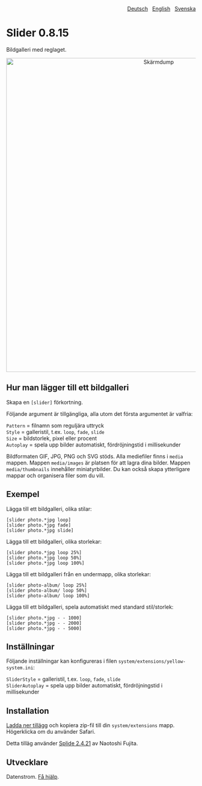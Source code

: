 <p align="right"><a href="README-de.md">Deutsch</a> &nbsp; <a href="README.md">English</a> &nbsp; <a href="README-sv.md">Svenska</a></p>

# Slider 0.8.15

Bildgalleri med reglaget.

<p align="center"><img src="slider-screenshot.png?raw=true" width="795" height="836" alt="Skärmdump"></p>

## Hur man lägger till ett bildgalleri

Skapa en `[slider]` förkortning.

Följande argument är tillgängliga, alla utom det första argumentet är valfria:

`Pattern` = filnamn som reguljära uttryck  
`Style` = galleristil, t.ex. `loop`, `fade`, `slide`  
`Size` = bildstorlek, pixel eller procent  
`Autoplay` = spela upp bilder automatiskt, fördröjningstid i millisekunder  

Bildformaten GIF, JPG, PNG och SVG stöds. Alla mediefiler finns i `media` mappen.
Mappen `media/images` är platsen för att lagra dina bilder. Mappen `media/thumbnails` innehåller miniatyrbilder. Du kan också skapa ytterligare mappar och organisera filer som du vill.

## Exempel

Lägga till ett bildgalleri, olika stilar:

    [slider photo.*jpg loop]
    [slider photo.*jpg fade]
    [slider photo.*jpg slide]

Lägga till ett bildgalleri, olika storlekar:

    [slider photo.*jpg loop 25%]
    [slider photo.*jpg loop 50%]
    [slider photo.*jpg loop 100%]

Lägga till ett bildgalleri från en undermapp, olika storlekar:

    [slider photo-album/ loop 25%]
    [slider photo-album/ loop 50%]
    [slider photo-album/ loop 100%]

Lägga till ett bildgalleri, spela automatiskt med standard stil/storlek:

    [slider photo.*jpg - - 1000]
    [slider photo.*jpg - - 2000]
    [slider photo.*jpg - - 5000]

## Inställningar

Följande inställningar kan konfigureras i filen `system/extensions/yellow-system.ini`:

`SliderStyle` = galleristil, t.ex. `loop`, `fade`, `slide`  
`SliderAutoplay` = spela upp bilder automatiskt, fördröjningstid i millisekunder  

## Installation

[Ladda ner tillägg](https://github.com/datenstrom/yellow-extensions/raw/master/zip/slider.zip) och kopiera zip-fil till din `system/extensions` mapp. Högerklicka om du använder Safari.

Detta tilläg använder [Splide 2.4.21](https://github.com/Splidejs/splide) av Naotoshi Fujita.

## Utvecklare

Datenstrom. [Få hjälp](https://datenstrom.se/sv/yellow/help/).

